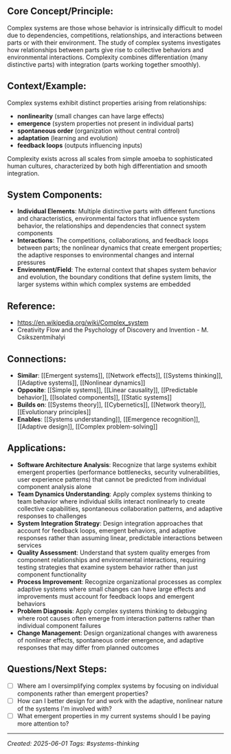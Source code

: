 ## Core Concept/Principle:

Complex systems are those whose behavior is intrinsically difficult to model due to dependencies, competitions, relationships, and interactions between parts or with their environment. The study of complex systems investigates how relationships between parts give rise to collective behaviors and environmental interactions. Complexity combines differentiation (many distinctive parts) with integration (parts working together smoothly).

## Context/Example:

Complex systems exhibit distinct properties arising from relationships: 
- **nonlinearity** (small changes can have large effects)
- **emergence** (system properties not present in individual parts)
- **spontaneous order** (organization without central control)
- **adaptation** (learning and evolution)
- **feedback loops** (outputs influencing inputs) 
 
Complexity exists across all scales from simple amoeba to sophisticated human cultures, characterized by both high differentiation and smooth integration.

## System Components:

- **Individual Elements**: Multiple distinctive parts with different functions and characteristics, environmental factors that influence system behavior, the relationships and dependencies that connect system components
- **Interactions**: The competitions, collaborations, and feedback loops between parts; the nonlinear dynamics that create emergent properties; the adaptive responses to environmental changes and internal pressures
- **Environment/Field**: The external context that shapes system behavior and evolution, the boundary conditions that define system limits, the larger systems within which complex systems are embedded

## Reference:

- https://en.wikipedia.org/wiki/Complex_system
- Creativity Flow and the Psychology of Discovery and Invention - M. Csikszentmihalyi

## Connections:

- **Similar**: [[Emergent systems]], [[Network effects]], [[Systems thinking]], [[Adaptive systems]], [[Nonlinear dynamics]]
- **Opposite**: [[Simple systems]], [[Linear causality]], [[Predictable behavior]], [[Isolated components]], [[Static systems]]
- **Builds on**: [[Systems theory]], [[Cybernetics]], [[Network theory]], [[Evolutionary principles]]
- **Enables**: [[Systems understanding]], [[Emergence recognition]], [[Adaptive design]], [[Complex problem-solving]]

## Applications:

- **Software Architecture Analysis**: Recognize that large systems exhibit emergent properties (performance bottlenecks, security vulnerabilities, user experience patterns) that cannot be predicted from individual component analysis alone
- **Team Dynamics Understanding**: Apply complex systems thinking to team behavior where individual skills interact nonlinearly to create collective capabilities, spontaneous collaboration patterns, and adaptive responses to challenges
- **System Integration Strategy**: Design integration approaches that account for feedback loops, emergent behaviors, and adaptive responses rather than assuming linear, predictable interactions between services
- **Quality Assessment**: Understand that system quality emerges from component relationships and environmental interactions, requiring testing strategies that examine system behavior rather than just component functionality
- **Process Improvement**: Recognize organizational processes as complex adaptive systems where small changes can have large effects and improvements must account for feedback loops and emergent behaviors
- **Problem Diagnosis**: Apply complex systems thinking to debugging where root causes often emerge from interaction patterns rather than individual component failures
- **Change Management**: Design organizational changes with awareness of nonlinear effects, spontaneous order emergence, and adaptive responses that may differ from planned outcomes

## Questions/Next Steps:

- [ ] Where am I oversimplifying complex systems by focusing on individual components rather than emergent properties?
- [ ] How can I better design for and work with the adaptive, nonlinear nature of the systems I'm involved with?
- [ ] What emergent properties in my current systems should I be paying more attention to?

---

_Created: 2025-06-01_ _Tags: #systems-thinking_